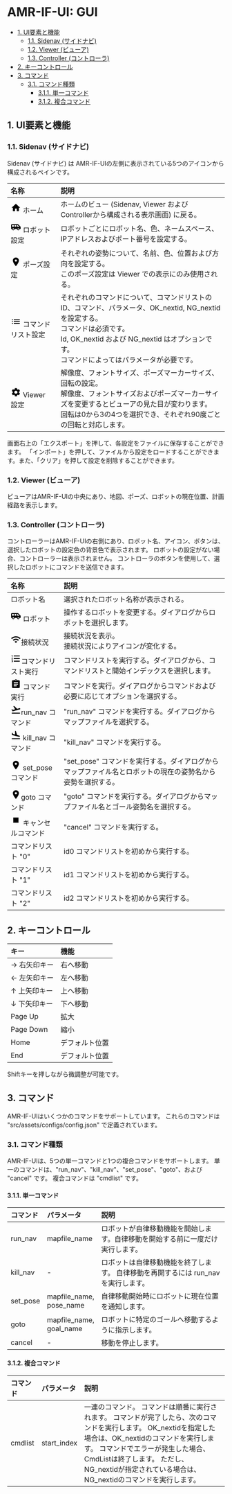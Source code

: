 # AMR-IF-UI: GUI
<!-- TOC -->

- [1. UI要素と機能](#1-ui要素と機能)
    - [1.1. Sidenav (サイドナビ)](#11-sidenav-サイドナビ)
    - [1.2. Viewer (ビューア)](#12-viewer-ビューア)
    - [1.3. Controller (コントローラ)](#13-controller-コントローラ)
- [2. キーコントロール](#2-キーコントロール)
- [3. コマンド](#3-コマンド)
    - [3.1. コマンド種類](#31-コマンド種類)
        - [3.1.1. 単一コマンド](#311-単一コマンド)
        - [3.1.2. 複合コマンド](#312-複合コマンド)

<!-- /TOC -->
## 1. UI要素と機能

### 1.1. Sidenav (サイドナビ)

Sidenav (サイドナビ) は AMR-IF-UIの左側に表示されている5つのアイコンから構成されるペインです。
<!--https://fonts.google.com/?selected=Material+Icons-->
| 名称 | 説明 |
|:---|:---|
| <svg xmlns="http://www.w3.org/2000/svg" height="24px" viewBox="0 0 24 24" width="24px" fill="#000000"><path d="M0 0h24v24H0z" fill="none"/><path d="M10 20v-6h4v6h5v-8h3L12 3 2 12h3v8z"/></svg> ホーム | ホームのビュー (Sidenav, Viewer および Controllerから構成される表示画面) に戻る。|
| <svg xmlns="http://www.w3.org/2000/svg" height="24px" viewBox="0 0 24 24" width="24px" fill="#000000"><path d="M0 0h24v24H0z" fill="none"/><path d="M17 5H3c-1.1 0-2 .89-2 2v9h2c0 1.65 1.34 3 3 3s3-1.35 3-3h5.5c0 1.65 1.34 3 3 3s3-1.35 3-3H23v-5l-6-6zM3 11V7h4v4H3zm3 6.5c-.83 0-1.5-.67-1.5-1.5s.67-1.5 1.5-1.5 1.5.67 1.5 1.5-.67 1.5-1.5 1.5zm7-6.5H9V7h4v4zm4.5 6.5c-.83 0-1.5-.67-1.5-1.5s.67-1.5 1.5-1.5 1.5.67 1.5 1.5-.67 1.5-1.5 1.5zM15 11V7h1l4 4h-5z"/></svg> ロボット設定 | ロボットごとにロボット名、色、ネームスペース、IPアドレスおよびポート番号を設定する。|
|<svg xmlns="http://www.w3.org/2000/svg" height="24px" viewBox="0 0 24 24" width="24px" fill="#000000"><path d="M0 0h24v24H0z" fill="none"/><path d="M12 2C8.13 2 5 5.13 5 9c0 5.25 7 13 7 13s7-7.75 7-13c0-3.87-3.13-7-7-7zm0 9.5c-1.38 0-2.5-1.12-2.5-2.5s1.12-2.5 2.5-2.5 2.5 1.12 2.5 2.5-1.12 2.5-2.5 2.5z"/></svg> ポーズ設定 | それぞれの姿勢について、名前、色、位置および方向を設定する。<br> このポーズ設定は Viewer での表示にのみ使用される。|
|<svg xmlns="http://www.w3.org/2000/svg" height="24px" viewBox="0 0 24 24" width="24px" fill="#000000"><path d="M0 0h24v24H0z" fill="none"/><path d="M3 13h2v-2H3v2zm0 4h2v-2H3v2zm0-8h2V7H3v2zm4 4h14v-2H7v2zm0 4h14v-2H7v2zM7 7v2h14V7H7z"/></svg> コマンドリスト設定 | それぞれのコマンドについて、コマンドリストのID、コマンド、パラメータ、OK_nextid, NG_nextidを設定する。<br>コマンドは必須です。 <br>Id, OK_nextid および NG_nextid はオプションです。<br>コマンドによってはパラメータが必要です。|
|<svg xmlns="http://www.w3.org/2000/svg" enable-background="new 0 0 24 24" height="24px" viewBox="0 0 24 24" width="24px" fill="#000000"><g><path d="M0,0h24v24H0V0z" fill="none"/><path d="M19.14,12.94c0.04-0.3,0.06-0.61,0.06-0.94c0-0.32-0.02-0.64-0.07-0.94l2.03-1.58c0.18-0.14,0.23-0.41,0.12-0.61 l-1.92-3.32c-0.12-0.22-0.37-0.29-0.59-0.22l-2.39,0.96c-0.5-0.38-1.03-0.7-1.62-0.94L14.4,2.81c-0.04-0.24-0.24-0.41-0.48-0.41 h-3.84c-0.24,0-0.43,0.17-0.47,0.41L9.25,5.35C8.66,5.59,8.12,5.92,7.63,6.29L5.24,5.33c-0.22-0.08-0.47,0-0.59,0.22L2.74,8.87 C2.62,9.08,2.66,9.34,2.86,9.48l2.03,1.58C4.84,11.36,4.8,11.69,4.8,12s0.02,0.64,0.07,0.94l-2.03,1.58 c-0.18,0.14-0.23,0.41-0.12,0.61l1.92,3.32c0.12,0.22,0.37,0.29,0.59,0.22l2.39-0.96c0.5,0.38,1.03,0.7,1.62,0.94l0.36,2.54 c0.05,0.24,0.24,0.41,0.48,0.41h3.84c0.24,0,0.44-0.17,0.47-0.41l0.36-2.54c0.59-0.24,1.13-0.56,1.62-0.94l2.39,0.96 c0.22,0.08,0.47,0,0.59-0.22l1.92-3.32c0.12-0.22,0.07-0.47-0.12-0.61L19.14,12.94z M12,15.6c-1.98,0-3.6-1.62-3.6-3.6 s1.62-3.6,3.6-3.6s3.6,1.62,3.6,3.6S13.98,15.6,12,15.6z"/></g></svg> Viewer 設定 | 解像度、フォントサイズ、ポーズマーカーサイズ、回転の設定。<br>解像度、フォントサイズおよびポーズマーカーサイズを変更するとビューアの見た目が変わります。<br> 回転は0から3の4つを選択でき、それぞれ90度ごとの回転と対応します。|

画面右上の「エクスポート」を押して、各設定をファイルに保存することができます。
「インポート」を押して、ファイルから設定をロードすることができます。また、「クリア」を押して設定を削除することができます。


### 1.2. Viewer (ビューア)

ビューアはAMR-IF-UIの中央にあり、地図、ポーズ、ロボットの現在位置、計画経路を表示します。

### 1.3. Controller (コントローラ)

コントローラーはAMR-IF-UIの右側にあり、ロボット名、アイコン、ボタンは、選択したロボットの設定色の背景色で表示されます。
ロボットの設定がない場合、コントローラーは表示されません。
コントローラのボタンを使用して、選択したロボットにコマンドを送信できます。


| 名称 | 説明 |
|:---|:---|
| ロボット名 | 選択されたロボット名称が表示される。|
| <svg xmlns="http://www.w3.org/2000/svg" height="24px" viewBox="0 0 24 24" width="24px" fill="#000000"><path d="M0 0h24v24H0z" fill="none"/><path d="M17 5H3c-1.1 0-2 .89-2 2v9h2c0 1.65 1.34 3 3 3s3-1.35 3-3h5.5c0 1.65 1.34 3 3 3s3-1.35 3-3H23v-5l-6-6zM3 11V7h4v4H3zm3 6.5c-.83 0-1.5-.67-1.5-1.5s.67-1.5 1.5-1.5 1.5.67 1.5 1.5-.67 1.5-1.5 1.5zm7-6.5H9V7h4v4zm4.5 6.5c-.83 0-1.5-.67-1.5-1.5s.67-1.5 1.5-1.5 1.5.67 1.5 1.5-.67 1.5-1.5 1.5zM15 11V7h1l4 4h-5z"/></svg> ロボット | 操作するロボットを変更する。ダイアログからロボットを選択します。 |
| <svg xmlns="http://www.w3.org/2000/svg" height="24px" viewBox="0 0 24 24" width="24px" fill="#000000"><path d="M0 0h24v24H0z" fill="none"/><path d="M1 9l2 2c4.97-4.97 13.03-4.97 18 0l2-2C16.93 2.93 7.08 2.93 1 9zm8 8l3 3 3-3c-1.65-1.66-4.34-1.66-6 0zm-4-4l2 2c2.76-2.76 7.24-2.76 10 0l2-2C15.14 9.14 8.87 9.14 5 13z"/></svg>接続状況 | 接続状況を表示。 <br>接続状況によりアイコンが変化する。|
| <svg xmlns="http://www.w3.org/2000/svg" height="24px" viewBox="0 0 24 24" width="24px" fill="#000000"><path d="M0 0h24v24H0z" fill="none"/><path d="M2 17h2v.5H3v1h1v.5H2v1h3v-4H2v1zm1-9h1V4H2v1h1v3zm-1 3h1.8L2 13.1v.9h3v-1H3.2L5 10.9V10H2v1zm5-6v2h14V5H7zm0 14h14v-2H7v2zm0-6h14v-2H7v2z"/></svg>コマンドリスト実行 | コマンドリストを実行する。ダイアログから、コマンドリストと開始インデックスを選択します。|
| <svg xmlns="http://www.w3.org/2000/svg" height="24px" viewBox="0 0 24 24" width="24px" fill="#000000"><path d="M0 0h24v24H0z" fill="none"/><path d="M19 3h-4.18C14.4 1.84 13.3 1 12 1c-1.3 0-2.4.84-2.82 2H5c-1.1 0-2 .9-2 2v14c0 1.1.9 2 2 2h14c1.1 0 2-.9 2-2V5c0-1.1-.9-2-2-2zm-7 0c.55 0 1 .45 1 1s-.45 1-1 1-1-.45-1-1 .45-1 1-1zm2 14H7v-2h7v2zm3-4H7v-2h10v2zm0-4H7V7h10v2z"/></svg> コマンド実行 | コマンドを実行。ダイアログからコマンドおよび必要に応じてオプションを選択する。|
| <svg xmlns="http://www.w3.org/2000/svg" enable-background="new 0 0 24 24" height="24px" viewBox="0 0 24 24" width="24px" fill="#000000"><g><rect fill="none" height="24" width="24"/></g><g><g><g><path d="M2.5,19h19v2h-19V19z M22.07,9.64c-0.21-0.8-1.04-1.28-1.84-1.06L14.92,10l-6.9-6.43L6.09,4.08l4.14,7.17l-4.97,1.33 l-1.97-1.54l-1.45,0.39l2.59,4.49c0,0,7.12-1.9,16.57-4.43C21.81,11.26,22.28,10.44,22.07,9.64z"/></g></g></g></svg>run_nav コマンド | "run_nav" コマンドを実行する。ダイアログからマップファイルを選択する。|
| <svg xmlns="http://www.w3.org/2000/svg" enable-background="new 0 0 24 24" height="24px" viewBox="0 0 24 24" width="24px" fill="#000000"><g><rect fill="none" height="24" width="24"/></g><g><g><g><path d="M2.5,19h19v2h-19V19z M19.34,15.85c0.8,0.21,1.62-0.26,1.84-1.06c0.21-0.8-0.26-1.62-1.06-1.84l-5.31-1.42l-2.76-9.02 L10.12,2v8.28L5.15,8.95L4.22,6.63L2.77,6.24v5.17L19.34,15.85z"/></g></g></g></svg> kill_nav コマンド | "kill_nav" コマンドを実行する。|
| <svg xmlns="http://www.w3.org/2000/svg" height="24px" viewBox="0 0 24 24" width="24px" fill="#000000"><path d="M0 0h24v24H0z" fill="none"/><path d="M12 2C8.13 2 5 5.13 5 9c0 5.25 7 13 7 13s7-7.75 7-13c0-3.87-3.13-7-7-7zm0 9.5c-1.38 0-2.5-1.12-2.5-2.5s1.12-2.5 2.5-2.5 2.5 1.12 2.5 2.5-1.12 2.5-2.5 2.5z"/></svg> set_pose コマンド | "set_pose" コマンドを実行する。ダイアログからマップファイル名とロボットの現在の姿勢名から姿勢を選択する。|
| <svg xmlns="http://www.w3.org/2000/svg" height="24px" viewBox="0 0 24 24" width="24px" fill="#000000"><path d="M0 0h24v24H0z" fill="none"/><path d="M12 2C8.13 2 5 5.13 5 9c0 5.25 7 13 7 13s7-7.75 7-13c0-3.87-3.13-7-7-7zm0 9.5c-1.38 0-2.5-1.12-2.5-2.5s1.12-2.5 2.5-2.5 2.5 1.12 2.5 2.5-1.12 2.5-2.5 2.5z"/></svg>goto コマンド | "goto" コマンドを実行する。ダイアログからマップファイル名とゴール姿勢名を選択する。|
| <svg xmlns="http://www.w3.org/2000/svg" height="24px" viewBox="0 0 24 24" width="24px" fill="#000000"><path d="M0 0h24v24H0z" fill="none"/><path d="M6 6h12v12H6z"/></svg> キャンセルコマンド | "cancel" コマンドを実行する。 |
| コマンドリスト "0" | id0 コマンドリストを初めから実行する。|
| コマンドリスト "1" | id1 コマンドリストを初めから実行する。|
| コマンドリスト "2" | id2 コマンドリストを初めから実行する。|


## 2. キーコントロール

| キー | 機能 |
|:---|:---|
| → 右矢印キー | 右へ移動 |
| ← 左矢印キー | 左へ移動 |
| ↑ 上矢印キー | 上へ移動 |
| ↓ 下矢印キー | 下へ移動 |
| Page Up    | 拡大 |
| Page Down  | 縮小 |
| Home | デフォルト位置 |
| End | デフォルト位置 |

Shiftキーを押しながら微調整が可能です。


## 3. コマンド

AMR-IF-UIはいくつかのコマンドをサポートしています。
これらのコマンドは "src/assets/configs/config.json" で定義されています。


### 3.1. コマンド種類

AMR-IF-UIは、5つの単一コマンドと1つの複合コマンドをサポートします。
単一のコマンドは、"run_nav"、"kill_nav"、"set_pose"、"goto"、および "cancel" です。 複合コマンドは "cmdlist" です。


#### 3.1.1. 単一コマンド

| コマンド | パラメータ | 説明 |
|:---|:---|:---|
| run_nav | mapfile_name | ロボットが自律移動機能を開始します。自律移動を開始する前に一度だけ実行します。|
| kill_nav | - | ロボットは自律移動機能を終了します。 自律移動を再開するには run_nav を実行します。 |
| set_pose | mapfile_name, <br>pose_name | 自律移動開始時にロボットに現在位置を通知します。|
| goto | mapfile_name, <br>goal_name | ロボットに特定のゴールへ移動するように指示します。|
| cancel | - | 移動を停止します。|

#### 3.1.2. 複合コマンド

| コマンド | パラメータ | 説明 |
|:---|:---|:---|
| cmdlist | start_index | 一連のコマンド。 コマンドは順番に実行されます。 コマンドが完了したら、次のコマンドを実行します。 OK_nextidを指定した場合は、OK_nextidのコマンドを実行します。 コマンドでエラーが発生した場合、CmdListは終了します。 ただし、NG_nextidが指定されている場合は、NG_nextidのコマンドを実行します。 |
